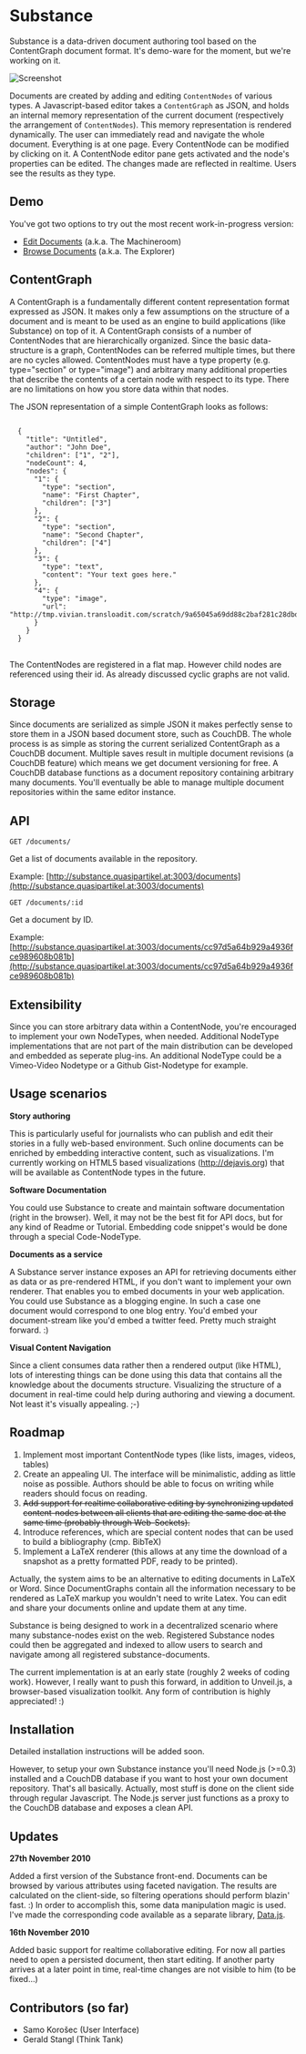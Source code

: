 Substance
================================================================================

Substance is a data-driven document authoring tool based on the ContentGraph 
document format. It's demo-ware for the moment, but we're working on it.

![Screenshot](http://ma.zive.at/substance.png)

Documents are created by adding and editing `ContentNodes` of various types. A Javascript-based editor takes
a `ContentGraph` as JSON, and holds an internal memory representation of the current document (respectively the arrangement of `ContentNodes`). This memory representation is rendered dynamically. The user can immediately read and navigate the whole document. Everything is at one page. Every ContentNode can be modified by clicking on it. A ContentNode editor pane gets activated and the node's properties can be edited. The changes made are reflected in realtime. Users see the results as they type.


Demo
--------------------------------------------------------------------------------

You've got two options to try out the most recent work-in-progress version:

* [Edit Documents](http://substance.quasipartikel.at:3003) (a.k.a. The Machineroom)
* [Browse Documents](http://substance.quasipartikel.at:3003/documents.html) (a.k.a. The Explorer)

ContentGraph
--------------------------------------------------------------------------------

A ContentGraph is a fundamentally different content representation format expressed as JSON. It makes only a few assumptions on the structure of a document and is meant to be used as an engine to build applications (like Substance) on top of it. A ContentGraph consists of a number of ContentNodes that are hierarchically organized. Since the basic data-structure is a graph, ContentNodes can be referred multiple times, but there are no cycles allowed. ContentNodes must have a type property (e.g. type="section" or type="image") and arbitrary many additional properties that describe the contents of a certain node with respect to its type. There are no limitations on how you store data within that nodes.


The JSON representation of a simple ContentGraph looks as follows:

<pre>
<code>
  {
    "title": "Untitled",
    "author": "John Doe",
    "children": ["1", "2"],
    "nodeCount": 4,
    "nodes": {
      "1": {
        "type": "section",
        "name": "First Chapter",
        "children": ["3"]
      },
      "2": {
        "type": "section",
        "name": "Second Chapter",
        "children": ["4"]
      },
      "3": {
        "type": "text",
        "content": "Your text goes here."
      },
      "4": {
        "type": "image",
        "url": "http://tmp.vivian.transloadit.com/scratch/9a65045a69dd88c2baf281c28dbd15a7"
      }
    }
  }
</code>
</pre>

The ContentNodes are registered in a flat map. However child nodes are referenced using their id. As already discussed cyclic graphs are not valid.


Storage
--------------------------------------------------------------------------------

Since documents are serialized as simple JSON it makes perfectly sense to store
them in a JSON based document store, such as CouchDB. The whole process is as
simple as storing the current serialized ContentGraph as a CouchDB document.
Multiple saves result in multiple document revisions (a CouchDB feature) which
means we get document versioning for free. A CouchDB database functions as a
document repository containing arbitrary many documents. You'll eventually be able to manage
multiple document repositories within the same editor instance. 




API
--------------------------------------------------------------------------------

`GET /documents/`

Get a list of documents available in the repository.


Example: [http://substance.quasipartikel.at:3003/documents](http://substance.quasipartikel.at:3003/documents)


`GET /documents/:id`

Get a document by ID.


Example: [http://substance.quasipartikel.at:3003/documents/cc97d5a64b929a4936fce989608b081b](http://substance.quasipartikel.at:3003/documents/cc97d5a64b929a4936fce989608b081b)



Extensibility
--------------------------------------------------------------------------------

Since you can store arbitrary data within a ContentNode, you're encouraged to implement your own NodeTypes, when needed. Additional NodeType implementations that are not part of the main distribution can be developed and embedded as seperate plug-ins. An additional NodeType could be a Vimeo-Video Nodetype or a Github Gist-Nodetype for example.


Usage scenarios
--------------------------------------------------------------------------------

**Story authoring**

This is particularly useful for journalists who can publish and edit their stories in a fully web-based environment. Such online documents can be enriched by embedding interactive content, such as visualizations. I'm currently working on HTML5 based visualizations (http://dejavis.org) that will be available as ContentNode types in the future.

**Software Documentation**

You could use Substance to create and maintain software documentation (right in the browser). Well, it
may not be the best fit for API docs, but for any kind of Readme or Tutorial. Embedding code snippet's would be done through a special Code-NodeType.
  
**Documents as a service**

A Substance server instance exposes an API for retrieving documents either as data or as pre-rendered HTML, if you don't want to implement your own renderer. That enables you to embed documents in your web application. You could use Substance as a blogging engine. In such a case one document would correspond to one blog entry. You'd embed your document-stream like you'd embed a twitter feed. Pretty much straight forward. :)

**Visual Content Navigation**

Since a client consumes data rather then a rendered output (like HTML), lots of interesting things can be done using this data that contains all the knowledge about the documents structure. Visualizing the structure of a document in real-time could help during authoring and viewing a document. Not least it's visually appealing. ;-)




Roadmap
--------------------------------------------------------------------------------

1. Implement most important ContentNode types (like lists, images, videos, tables)
2. Create an appealing UI. The interface will be minimalistic, adding as little noise as possible. Authors should be able to focus on writing while readers should focus on reading.
3. <strike>Add support for realtime collaborative editing by synchronizing updated content-nodes between all clients that are editing the same doc at the same time (probably through Web-Sockets).</strike>
4. Introduce references, which are special content nodes that can be used to build a bibliography (cmp. BibTeX)
5. Implement a LaTeX renderer (this allows at any time the download of a snapshot as a pretty formatted PDF, ready to be printed).


Actually, the system aims to be an alternative to editing documents in LaTeX or Word. Since DocumentGraphs contain all the information necessary to be rendered as LaTeX markup you wouldn't need to write Latex. You can edit and share your documents online and update them at any time. 

Substance is being designed to work in a decentralized scenario where many
substance-nodes exist on the web. Registered Substance nodes could then be aggregated and indexed
to allow users to search and navigate among all registered substance-documents.


The current implementation is at an early state (roughly 2 weeks of coding work). 
However, I really want to push this forward, in addition to Unveil.js, a browser-based visualization toolkit. Any form of contribution is highly appreciated! :)



Installation
--------------------------------------------------------------------------------

Detailed installation instructions will be added soon. 

However, to setup your own Substance instance you'll need Node.js (>=0.3) installed and a CouchDB database if you want to host your own document repository. That's all basically. Actually, most stuff is done on the client side through regular Javascript. The Node.js server just functions as a proxy to the CouchDB database and exposes a clean API.


Updates
--------------------------------------------------------------------------------

**27th November 2010**

Added a first version of the Substance front-end. Documents can be browsed by various attributes using faceted navigation. The results are calculated on the client-side, so filtering operations should perform blazin' fast. :) In order to accomplish this, some data manipulation magic is used. I've made the corresponding code available as a separate library, [Data.js](http://github.com/michael/data).

**16th November 2010**

Added basic support for realtime collaborative editing. For now all parties need to open a persisted document, then start editing. If another party arrives at a later point in time, real-time changes are not visible to him (to be fixed...)


Contributors (so far)
--------------------------------------------------------------------------------

* Samo Korošec (User Interface)
* Gerald Stangl (Think Tank)

